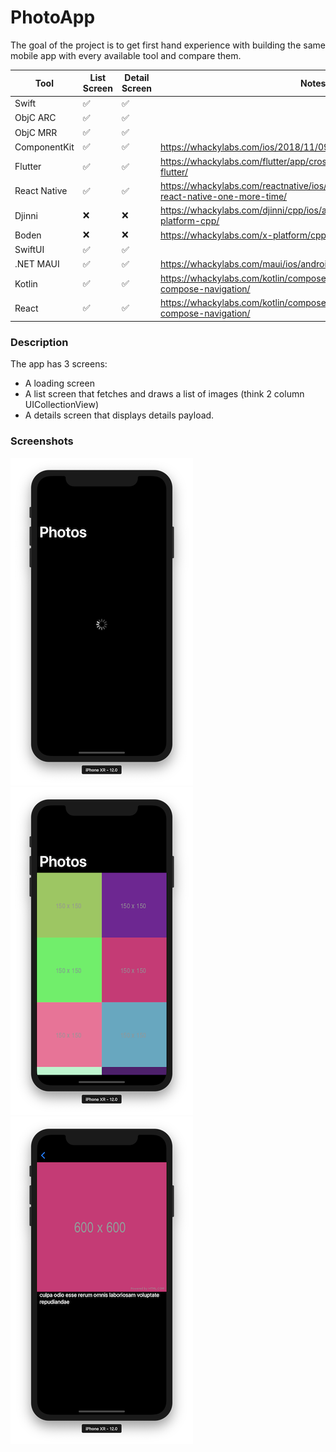 # PhotoApp

The goal of the project is to get first hand experience with building the same mobile app with every available tool and compare them.

| Tool         | List Screen | Detail Screen | Notes                                                                                          |
|--------------|-------------|---------------|------------------------------------------------------------------------------------------------|
| Swift        | ✅           | ✅             |                                                                                                |
| ObjC ARC     | ✅           | ✅             |                                                                                                |
| ObjC MRR     | ✅           | ✅             |                                                                                                |
| ComponentKit | ✅           | ✅             | https://whackylabs.com/ios/2018/11/09/hello-component-kit/                                     |
| Flutter      | ✅           | ✅             | https://whackylabs.com/flutter/app/cross-platform/2018/12/14/hello-flutter/                    |
| React Native | ✅           | ✅             | https://whackylabs.com/reactnative/ios/android/js/2024/01/15/hello-react-native-one-more-time/ |
| Djinni       | ❌           | ❌             | https://whackylabs.com/djinni/cpp/ios/android/2018/11/23/cross-platform-cpp/                   |
| Boden        | ❌           | ❌             | https://whackylabs.com/x-platform/cpp/2019/06/01/cpp-x-platform/                               |
| SwiftUI      | ✅           | ✅             |                                                                                                |
| .NET MAUI    | ✅           | ✅             | https://whackylabs.com/maui/ios/android/2024/01/23/hello-maui/                                 |
| Kotlin       | ✅           | ✅             | https://whackylabs.com/kotlin/compose/navigation/2024/08/16/jetpack-compose-navigation/        |
| React        | ✅           | ✅             | https://whackylabs.com/kotlin/compose/navigation/2024/08/16/jetpack-compose-navigation/        |

### Description

The app has 3 screens:

* A loading screen
* A list screen that fetches and draws a list of images (think 2 column UICollectionView)
* A details screen that displays details payload.

### Screenshots

![Loading](screenshots/00_Loading.png)
![List](screenshots/01_Home.png)
![Details](screenshots/02_Details.png)
